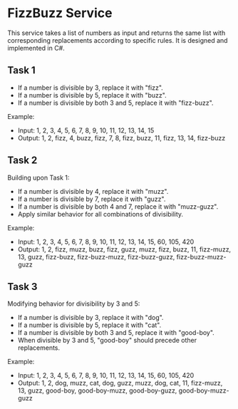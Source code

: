# FizzBuzz Service

This service takes a list of numbers as input and returns the same list with corresponding replacements according to specific rules. It is designed and implemented in C#.

## Task 1
- If a number is divisible by 3, replace it with "fizz".
- If a number is divisible by 5, replace it with "buzz".
- If a number is divisible by both 3 and 5, replace it with "fizz-buzz".

Example:
- Input: 1, 2, 3, 4, 5, 6, 7, 8, 9, 10, 11, 12, 13, 14, 15
- Output: 1, 2, fizz, 4, buzz, fizz, 7, 8, fizz, buzz, 11, fizz, 13, 14, fizz-buzz

## Task 2
Building upon Task 1:
- If a number is divisible by 4, replace it with "muzz".
- If a number is divisible by 7, replace it with "guzz".
- If a number is divisible by both 4 and 7, replace it with "muzz-guzz".
- Apply similar behavior for all combinations of divisibility.

Example:
- Input: 1, 2, 3, 4, 5, 6, 7, 8, 9, 10, 11, 12, 13, 14, 15, 60, 105, 420
- Output: 1, 2, fizz, muzz, buzz, fizz, guzz, muzz, fizz, buzz, 11, fizz-muzz, 13, guzz, fizz-buzz, fizz-buzz-muzz, fizz-buzz-guzz, fizz-buzz-muzz-guzz

## Task 3
Modifying behavior for divisibility by 3 and 5:
- If a number is divisible by 3, replace it with "dog".
- If a number is divisible by 5, replace it with "cat".
- If a number is divisible by both 3 and 5, replace it with "good-boy".
- When divisible by 3 and 5, "good-boy" should precede other replacements.

Example:
- Input: 1, 2, 3, 4, 5, 6, 7, 8, 9, 10, 11, 12, 13, 14, 15, 60, 105, 420
- Output: 1, 2, dog, muzz, cat, dog, guzz, muzz, dog, cat, 11, fizz-muzz, 13, guzz, good-boy, good-boy-muzz, good-boy-guzz, good-boy-muzz-guzz

